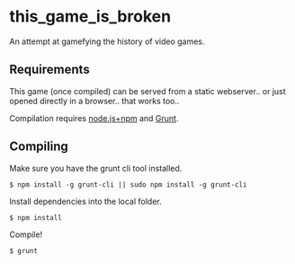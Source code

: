 this_game_is_broken
===================
An attempt at gamefying the history of video games.

Requirements
------------
This game (once compiled) can be served from a static webserver.. or just opened directly in a browser.. that works too..

Compilation requires [node.js+npm](http://nodejs.org/) and [Grunt](http://gruntjs.com/).

Compiling
---------
Make sure you have the grunt cli tool installed.

    $ npm install -g grunt-cli || sudo npm install -g grunt-cli

Install dependencies into the local folder.

    $ npm install

Compile!

    $ grunt
